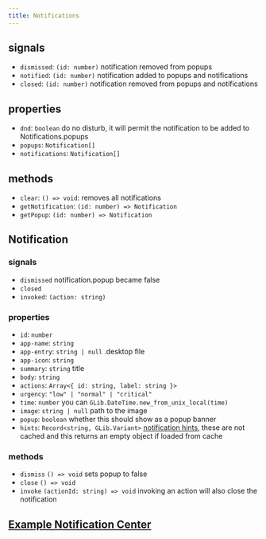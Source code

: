 ```yaml
---
title: Notifications
---
```


## signals

* `dismissed`: `(id: number)` notification removed from popups
* `notified`: `(id: number)` notification added to popups and notifications
* `closed`: `(id: number)` notification removed from popups and notifications

## properties

* `dnd`: `boolean` do no disturb, it will permit the notification to be added to Notifications.popups
* `popups`: `Notification[]`
* `notifications`: `Notification[]`

## methods

* `clear`: `() => void`: removes all notifications
* `getNotification`: `(id: number) => Notification`
* `getPopup`: `(id: number) => Notification`

## Notification

### signals

* `dismissed` notification.popup became false
* `closed`
* `invoked`: `(action: string)`

### properties

* `id`: `number`
* `app-name`: `string`
* `app-entry`: `string | null` .desktop file
* `app-icon`: `string`
* `summary`: `string` title
* `body`: `string`
* `actions`: `Array<{ id: string, label: string }>`
* `urgency`: `"low" | "normal" | "critical"`
* `time`: `number` you can `GLib.DateTime.new_from_unix_local(time)`
* `image`: `string | null` path to the image
* `popup`: `boolean` whether this should show as a popup banner
* `hints`: `Record<string, GLib.Variant>` [notification hints](https://specifications.freedesktop.org/notification-spec/notification-spec-latest.html#hints), these are not cached and this returns an empty object if loaded from cache

### methods

* `dismiss` `() => void` sets popup to false
* `close` `() => void`
* `invoke` `(actionId: string) => void` invoking an action will also close the notification

## [Example Notification Center](https://github.com/Aylur/ags/tree/main/example/notification-center)
